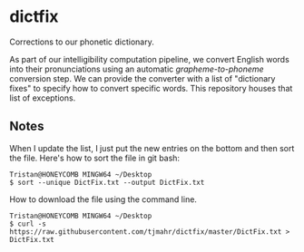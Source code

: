 # dictfix

Corrections to our phonetic dictionary.

As part of our intelligibility computation pipeline, we convert English words into 
their pronunciations using an automatic *grapheme-to-phoneme* conversion step. We 
can provide the converter with a list of "dictionary fixes" to specify how to 
convert specific words. This repository houses that list of exceptions. 

## Notes

When I update the list, I just put the new entries on the bottom and then sort the 
file. Here's how to sort the file in git bash:

```
Tristan@HONEYCOMB MINGW64 ~/Desktop
$ sort --unique DictFix.txt --output DictFix.txt
```

How to download the file using the command line.

```
Tristan@HONEYCOMB MINGW64 ~/Desktop
$ curl -s https://raw.githubusercontent.com/tjmahr/dictfix/master/DictFix.txt > DictFix.txt
```
